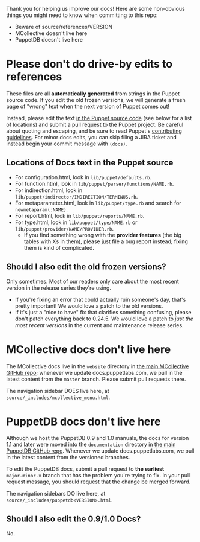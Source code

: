 Thank you for helping us improve our docs! Here are some non-obvious things you might need to know when committing to this repo:

* Beware of source/references/VERSION
* MCollective doesn't live here
* PuppetDB doesn't live here

# Please don't do drive-by edits to references

These files are all **automatically generated** from strings in the Puppet source code. If you edit the old frozen versions, we will generate a fresh page of "wrong" text when the next version of Puppet comes out!

Instead, please edit the text [in the Puppet source code](https://github.com/puppetlabs/puppet) (see below for a list of locations) and submit a pull request to the Puppet project. Be careful about quoting and escaping, and be sure to read Puppet's [contributing guidelines](https://github.com/puppetlabs/puppet/blob/master/CONTRIBUTING.md). For minor docs edits, you can skip filing a JIRA ticket and instead begin your commit message with `(docs)`.

## Locations of Docs text in the Puppet source

* For configuration.html, look in `lib/puppet/defaults.rb`.
* For function.html, look in `lib/puppet/parser/functions/NAME.rb`.
* For indirection.html, look in `lib/puppet/indirector/INDIRECTION/TERMINUS.rb`.
* For metaparameter.html, look in `lib/puppet/type.rb` and search for `newmetaparam(:NAME)`.
* For report.html, look in `lib/puppet/reports/NAME.rb`.
* For type.html, look in `lib/puppet/type/NAME.rb` or `lib/puppet/provider/NAME/PROVIDER.rb`.
    * If you find something wrong with the **provider features** (the big tables with Xs in them), please just file a bug report instead; fixing them is kind of complicated. 

## Should I also edit the old frozen versions?

Only sometimes. Most of our readers only care about the most recent version in the release series they're using.

* If you're fixing an error that could actually ruin someone's day, that's pretty important! We would love a patch to the old versions.
* If it's just a "nice to have" fix that clarifies something confusing, please don't patch everything back to 0.24.5. We would love a patch to _just the most recent versions_ in the current and maintenance release series.

# MCollective docs don't live here

The MCollective docs live in the `website` directory in [the main MCollective GitHub repo](https://github.com/puppetlabs/marionette-collective); whenever we update docs.puppetlabs.com, we pull in the latest content from the `master` branch. Please submit pull requests there.

The navigation sidebar DOES live here, at `source/_includes/mcollective_menu.html`.

# PuppetDB docs don't live here

Although we host the PuppetDB 0.9 and 1.0 manuals, the docs for version 1.1 and later were moved into the `documentation` directory in [the main PuppetDB GitHub repo](https://github.com/puppetlabs/puppetdb). Whenever we update docs.puppetlabs.com, we pull in the latest content from the versioned branches.

To edit the PuppetDB docs, submit a pull request to **the earliest** `major.minor.x` branch that has the problem you're trying to fix. In your pull request message, you should request that the change be merged forward.

The navigation sidebars DO live here, at `source/_includes/puppetdb<VERSION>.html`.

## Should I also edit the 0.9/1.0 Docs?

No.

